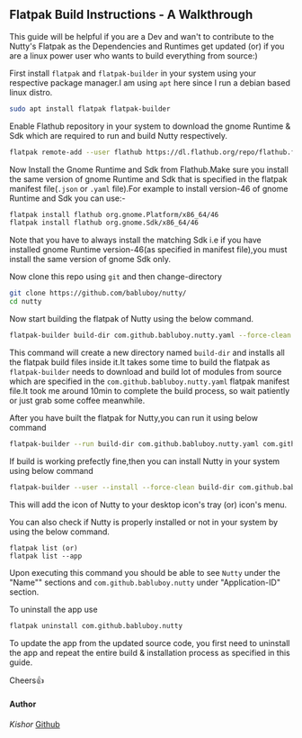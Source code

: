 ## Flatpak Build Instructions - A Walkthrough

This guide will be helpful if you are a Dev and wan't to contribute to the Nutty's Flatpak as the Dependencies and Runtimes get updated (or) if you are a linux power user who wants to build everything from source:)

First install `flatpak` and `flatpak-builder` in your system using your respective package manager.I am using `apt` here since I run a debian based linux distro.
```bash
sudo apt install flatpak flatpak-builder
```

Enable Flathub repository in your system to download the gnome Runtime & Sdk which are required to run and build Nutty respectively.
```bash
flatpak remote-add --user flathub https://dl.flathub.org/repo/flathub.flatpakrepo
```

Now Install the Gnome Runtime and Sdk from Flathub.Make sure you install the same version of gnome Runtime and Sdk that is specified in the flatpak manifest file(`.json` or `.yaml` file).For example to install version-46 of gnome Runtime and Sdk you can use:-
```bash
flatpak install flathub org.gnome.Platform/x86_64/46
flatpak install flathub org.gnome.Sdk/x86_64/46
```
Note that you have to always install the matching Sdk i.e if you have installed gnome Runtime version-46(as specified in manifest file),you must install the same version of gnome Sdk only.

Now clone this repo using `git` and then change-directory
```bash
git clone https://github.com/babluboy/nutty/
cd nutty
```

Now start building the flatpak of Nutty using the below command.
```bash
flatpak-builder build-dir com.github.babluboy.nutty.yaml --force-clean
```
This command will create a new directory named `build-dir` and installs all the flatpak build files inside it.It takes some time to build the flatpak as `flatpak-builder` needs to download and build lot of modules from source which are specified in the `com.github.babluboy.nutty.yaml` flatpak manifest file.It took me around 10min to complete the build process, so wait patiently or just grab some coffee meanwhile.

After you have built the flatpak for Nutty,you can run it using below command
```bash
flatpak-builder --run build-dir com.github.babluboy.nutty.yaml com.github.babluboy.nutty
```

If build is working prefectly fine,then you can install Nutty in your system using below command
```bash
flatpak-builder --user --install --force-clean build-dir com.github.babluboy.nutty.yaml
```
This will add the icon of Nutty to your desktop icon's tray (or) icon's menu.

You can also check if Nutty is properly installed or not in your system by using the below command.
```
flatpak list (or)
flatpak list --app
```
Upon executing this command you should be able to see `Nutty` under the "Name"" sections and `com.github.babluboy.nutty` under "Application-ID" section.

To uninstall the app use
```bash
flatpak uninstall com.github.babluboy.nutty
```

To update the app from the updated source code, you first need to uninstall the app and repeat the entire build & installation process as specified in this guide.

Cheers👍

#### Author
*Kishor* [Github](https://github.com/root-reborn)
